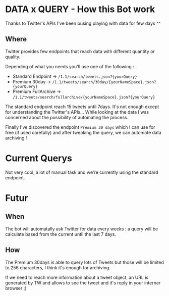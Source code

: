 # DATA x QUERY - How this Bot work

Thanks to Twitter's APIs I've been busing playing with data for few days ^^

## Where

Twitter provides few endpoints that reach data with different quantity or quality.

Depending of what you needs you'll use one of the following :

- Standard Endpoint -> `/1.1/search/tweets.json?{yourQuery}`
- Premium 30day -> `/1.1/tweets/search/30day/{yourNameSpace}.json?{yourQuery}`
- Premium FullArchive -> `/1.1/tweets/search/fullarchive/{yourNameSpace}.json?{yourQuery}`

The standard endpoint reach 15 tweets until 7days. It's not enough except for understanding the Twitter's APIs... While looking at the data I was concerned about the possibility of automating the process.

Finally I've discovered the endpoint `Premium 30 days` which I can use for free (if used carefully) and after tweaking the query, we can automate data archiving !

# Current Querys

Not very cool, a lot of manual task and we're currently using the standard endpoint.

# Futur

## When

The bot will automatally ask Twitter for data every weeks : a query will be calculate based from the current until the last 7 days.

## How

The Premium 30days is able to query lots of Tweets but those will be limited to 256 characters, I think it's enough for archiving.

If we need to reach more information about a tweet object, an URL is generated by TW and allows to see the tweet and it's reply in your interner browser ;) 
